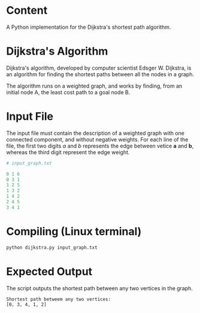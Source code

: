 # Content

A Python implementation for the Dijkstra's shortest path algorithm.

# Dijkstra's Algorithm

Dijkstra's algorithm, developed by computer scientist Edsger W. Dijkstra, is an algorithm for finding the shortest paths between all the nodes in a graph.

The algorithm runs on a weighted graph, and works by finding, from an initial node A, the least cost path to a goal node B.

# Input File

The input file must contain the description of a weighted graph with one connected component, and without negative weights. For each line of the file, the first two digits *a* and *b* represents the edge between vetice **a** and **b**, whereas the third digit represent the edge weight.

```py
# input_graph.txt

0 1 6
0 3 1
1 2 5
1 3 2
1 4 2
2 4 5
3 4 1
```

# Compiling (Linux terminal)

```py
python dijkstra.py input_graph.txt
```

# Expected Output

The script outputs the shortest path between any two vertices in the graph.

```
Shortest path betweem any two vertices: 
[0, 3, 4, 1, 2]
```